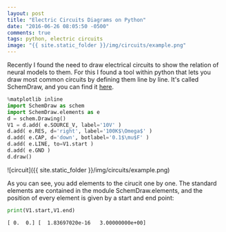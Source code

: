 ```yaml
---
layout: post
title: "Electric Circuits Diagrams on Python"
date: "2016-06-26 08:05:50 -0500"
comments: true
tags: python, electric circuits
image: "{{ site.static_folder }}/img/circuits/example.png"
---
```



Recently I found the need to draw electrical circuits to show the relation of neural models to them. For this I found a tool within python that lets you draw most common circuits by defining them line by line. It's called SchemDraw, and you can find it [here](http://cdelker.bitbucket.org/SchemDraw.html).


```python
%matplotlib inline
import SchemDraw as schem
import SchemDraw.elements as e
d = schem.Drawing()
V1 = d.add( e.SOURCE_V, label='10V' )
d.add( e.RES, d='right', label='100K$\Omega$' )
d.add( e.CAP, d='down', botlabel='0.1$\mu$F' )
d.add( e.LINE, to=V1.start )
d.add( e.GND )
d.draw()

```


![circuit]({{ site.static_folder }}/img/circuits/example.png)


As you can see, you add elements to the cirucit one by one. The standard elements are contained in the module SchemDraw.elements, and the position of every element is given by a start and end point:


```python
print(V1.start,V1.end)
```

    [ 0.  0.] [  1.83697020e-16   3.00000000e+00]
